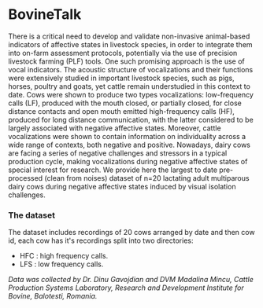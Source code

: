 # BovineTalk

There is a critical need to develop and validate non-invasive animal-based indicators of affective states in livestock species, in order to integrate them into on-farm assessment protocols, potentially via the use of precision livestock farming (PLF) tools. One such promising approach is the use of vocal indicators. The acoustic structure of vocalizations and their functions were extensively studied in important livestock species, such as pigs, horses, poultry and goats, yet cattle remain understudied in this context to date. Cows were shown to produce two types vocalizations: low-frequency calls (LF), produced with the mouth closed, or partially closed, for close distance contacts and open mouth emitted high-frequency calls (HF), produced for long distance communication, with the latter considered to be largely associated with negative affective states. Moreover, cattle vocalizations were shown to contain information on individuality across a wide range of contexts, both negative and positive. Nowadays, dairy cows are facing a series of negative challenges and stressors in a typical production cycle, making vocalizations during negative affective states of special interest for research. We provide here the largest to date pre-processed (clean from noises) dataset of n=20 lactating adult multiparous dairy cows during negative affective states induced by visual isolation challenges.

### The dataset
The dataset includes recordings of 20 cows arranged by date and then cow id, each cow has it's recordings split into two directories: 
- HFC : high frequency calls. 
- LFS : low frequency calls.


_Data was collected by Dr. Dinu Gavojdian and DVM Madalina Mincu, Cattle Production Systems Laboratory, Research and Development Institute for Bovine, Balotesti, Romania._
